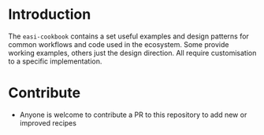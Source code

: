 # Introduction
The `easi-cookbook` contains a set useful examples and design patterns for common workflows and code used in the ecosystem. Some provide working examples, others just the design direction. All require customisation to a specific implementation.


# Contribute
* Anyone is welcome to contribute a PR to this repository to add new or improved recipes
